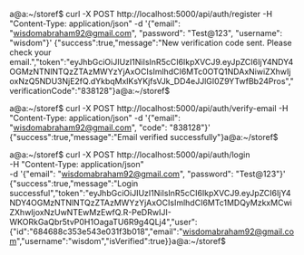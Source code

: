 a@a:~/storef$ curl -X POST http://localhost:5000/api/auth/register -H "Content-Type: application/json" -d '{"email": "wisdomabraham92@gmail.com", "password": "Test@123", "username": "wisdom"}'
{"success":true,"message":"New verification code sent. Please check your email.","token":"eyJhbGciOiJIUzI1NiIsInR5cCI6IkpXVCJ9.eyJpZCI6IjY4NDY4OGMzNTNlNTQzZTAzMWYzYjAxOCIsImlhdCI6MTc0OTQ1NDAxNiwiZXhwIjoxNzQ5NDU3NjE2fQ.dYkbqMxlKsYKjfsVJk_DD4eJJlGI0Z9YTwfBb24Pros","verificationCode":"838128"}a@a:~/storef$ 









a@a:~/storef$ curl -X POST http://localhost:5000/api/auth/verify-email -H "Content-Type: application/json" -d '{"email": "wisdomabraham92@gmail.com", "code": "838128"}'
{"success":true,"message":"Email verified successfully"}a@a:~/storef$ 






a@a:~/storef$ curl -X POST http://localhost:5000/api/auth/login \
  -H "Content-Type: application/json" \
  -d '{"email": "wisdomabraham92@gmail.com", "password": "Test@123"}'
{"success":true,"message":"Login successful","token":"eyJhbGciOiJIUzI1NiIsInR5cCI6IkpXVCJ9.eyJpZCI6IjY4NDY4OGMzNTNlNTQzZTAzMWYzYjAxOCIsImlhdCI6MTc1MDQyMzkxMCwiZXhwIjoxNzUwNTEwMzEwfQ.R-PeDRwIJI-WKORkGaQbr5tvP0H1OagaTU6R9g4QLj4","user":{"id":"684688c353e543e031f3b018","email":"wisdomabraham92@gmail.com","username":"wisdom","isVerified":true}}a@a:~/storef$ 



